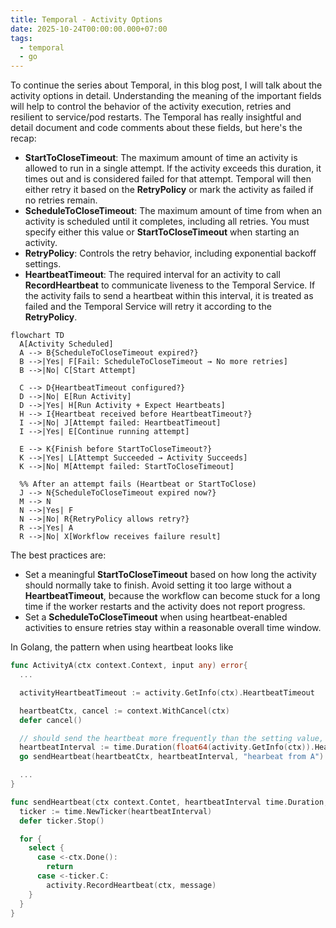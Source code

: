 ```yaml
---
title: Temporal - Activity Options
date: 2025-10-24T00:00:00.000+07:00
tags:
  - temporal
  - go
---
```

To continue the series about Temporal, in this blog post, I will talk about the activity options in detail.
Understanding the meaning of the important fields will help to control the behavior of the activity execution, retries and resilient to service/pod restarts. The Temporal has really insightful and detail document and code comments about these fields, but here's the recap:

* **StartToCloseTimeout**: The maximum amount of time an activity is allowed to run in a single attempt. If the activity exceeds this duration, it times out and is considered failed for that attempt. Temporal will then either retry it based on the **RetryPolicy** or mark the activity as failed if no retries remain.
* **ScheduleToCloseTimeout**: The maximum amount of time from when an activity is scheduled until it completes, including all retries. You must specify either this value or **StartToCloseTimeout** when starting an activity.
* **RetryPolicy**: Controls the retry behavior, including exponential backoff settings.
* **HeartbeatTimeout**: The required interval for an activity to call **RecordHeartbeat** to communicate liveness to the Temporal Service. If the activity fails to send a heartbeat within this interval, it is treated as failed and the Temporal Service will retry it according to the **RetryPolicy**.

```mermaid
flowchart TD
  A[Activity Scheduled]
  A --> B{ScheduleToCloseTimeout expired?}
  B -->|Yes| F[Fail: ScheduleToCloseTimeout → No more retries]
  B -->|No| C[Start Attempt]

  C --> D{HeartbeatTimeout configured?}
  D -->|No| E[Run Activity]
  D -->|Yes| H[Run Activity + Expect Heartbeats]
  H --> I{Heartbeat received before HeartbeatTimeout?}
  I -->|No| J[Attempt failed: HeartbeatTimeout]
  I -->|Yes| E[Continue running attempt]

  E --> K{Finish before StartToCloseTimeout?}
  K -->|Yes| L[Attempt Succeeded → Activity Succeeds]
  K -->|No| M[Attempt failed: StartToCloseTimeout]

  %% After an attempt fails (Heartbeat or StartToClose)
  J --> N{ScheduleToCloseTimeout expired now?}
  M --> N
  N -->|Yes| F
  N -->|No| R{RetryPolicy allows retry?}
  R -->|Yes| A
  R -->|No| X[Workflow receives failure result]
```

The best practices are:

* Set a meaningful **StartToCloseTimeout** based on how long the activity should normally take to finish. Avoid setting it too large without a **HeartbeatTimeout**, because the workflow can become stuck for a long time if the worker restarts and the activity does not report progress.
* Set a **ScheduleToCloseTimeout** when using heartbeat-enabled activities to ensure retries stay within a reasonable overall time window.

In Golang, the pattern when using heartbeat looks like

```go
func ActivityA(ctx context.Context, input any) error{
  ...

  activityHeartbeatTimeout := activity.GetInfo(ctx).HeartbeatTimeout

  heartbeatCtx, cancel := context.WithCancel(ctx)
  defer cancel()

  // should send the heartbeat more frequently than the setting value, it accounts to some issues like network delay, GC pauses...
  heartbeatInterval := time.Duration(float64(activity.GetInfo(ctx)).HeartbeatTimeout * 0.8)
  go sendHeartbeat(heartbeatCtx, heartbeatInterval, "hearbeat from A")

  ...
}

func sendHeartbeat(ctx context.Contet, heartbeatInterval time.Duration, message string){
  ticker := time.NewTicker(heartbeatInterval)
  defer ticker.Stop()

  for {
    select {
      case <-ctx.Done():
        return
      case <-ticker.C:
        activity.RecordHeartbeat(ctx, message)
    }
  }
}
```
